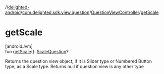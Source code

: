 //[delighted-android](../../../index.md)/[com.delighted.sdk.view.question](../index.md)/[QuestionViewController](index.md)/[getScale](get-scale.md)

# getScale

[androidJvm]\
fun [getScale](get-scale.md)(): [ScaleQuestion](../-scale-question/index.md)?

Returns the question view object, if it is Slider type or Numbered Button type, as a Scale type. Returns null if question view is any other type
